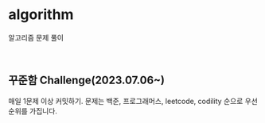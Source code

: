 # algorithm
알고리즘 문제 풀이

</br>

## 꾸준함 Challenge(2023.07.06~)
매일 1문제 이상 커밋하기. 문제는 백준, 프로그래머스, leetcode, codility 순으로 우선순위를 가집니다.
